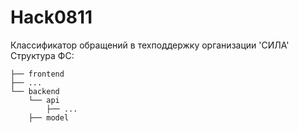 # Hack0811
Классификатор обращений в техподдержку организации 'СИЛА'
<br>
Структура ФС:
```
├── frontend
├── ...
└── backend
    └── api
        ├── ...
    ├── model
```
